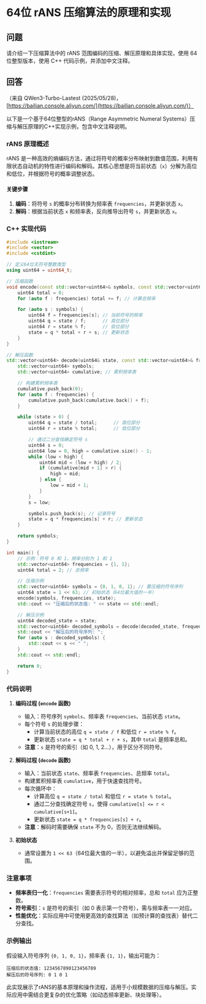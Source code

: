 # 64位 rANS 压缩算法的原理和实现

## 问题

请介绍一下压缩算法中的 rANS 范围编码的压缩、解压原理和具体实现，使用 64 位整型版本，使用 C++ 代码示例，并添加中文注释。

## 回答

（来自 QWen3-Turbo-Lastest (2025/05/28)，[https://bailian.console.aliyun.com/](https://bailian.console.aliyun.com/)）

以下是一个基于64位整型的rANS（Range Asymmetric Numeral Systems）压缩与解压原理的C++实现示例，包含中文注释说明。

### **rANS 原理概述**

rANS 是一种高效的熵编码方法，通过将符号的概率分布映射到数值范围，利用有限状态自动机的特性进行编码和解码。其核心思想是将当前状态（`x`）分解为高位和低位，并根据符号的概率调整状态。

#### **关键步骤**

1. **编码**：将符号 `s` 的概率分布转换为频率表 `frequencies`，并更新状态 `x`。
2. **解码**：根据当前状态 `x` 和频率表，反向推导出符号 `s`，并更新状态 `x`。

### **C++ 实现代码**

```cpp
#include <iostream>
#include <vector>
#include <cstdint>

// 定义64位无符号整数类型
using uint64 = uint64_t;

// 压缩函数
void encode(const std::vector<uint64>& symbols, const std::vector<uint64>& frequencies, uint64& state) {
    uint64 total = 0;
    for (auto f : frequencies) total += f; // 计算总频率

    for (auto s : symbols) {
        uint64 f = frequencies[s]; // 当前符号的频率
        uint64 q = state / f;      // 高位部分
        uint64 r = state % f;      // 低位部分
        state = q * total + r + s; // 更新状态
    }
}

// 解压函数
std::vector<uint64> decode(uint64& state, const std::vector<uint64>& frequencies, uint64 total) {
    std::vector<uint64> symbols;
    std::vector<uint64> cumulative; // 累积频率表

    // 构建累积频率表
    cumulative.push_back(0);
    for (auto f : frequencies) {
        cumulative.push_back(cumulative.back() + f);
    }

    while (state > 0) {
        uint64 q = state / total;      // 高位部分
        uint64 r = state % total;      // 低位部分

        // 通过二分查找确定符号 s
        uint64 s = 0;
        uint64 low = 0, high = cumulative.size() - 1;
        while (low < high) {
            uint64 mid = (low + high) / 2;
            if (cumulative[mid + 1] > r) {
                high = mid;
            } else {
                low = mid + 1;
            }
        }
        s = low;

        symbols.push_back(s); // 记录符号
        state = q * frequencies[s] + r; // 更新状态
    }

    return symbols;
}

int main() {
    // 示例：符号 0 和 1，频率分别为 1 和 1
    std::vector<uint64> frequencies = {1, 1};
    uint64 total = 2; // 总频率

    // 压缩示例
    std::vector<uint64> symbols = {0, 1, 0, 1}; // 要压缩的符号序列
    uint64 state = 1 << 63; // 初始状态（64位最大值的一半）
    encode(symbols, frequencies, state);
    std::cout << "压缩后的状态值: " << state << std::endl;

    // 解压示例
    uint64 decoded_state = state;
    std::vector<uint64> decoded_symbols = decode(decoded_state, frequencies, total);
    std::cout << "解压后的符号序列: ";
    for (auto s : decoded_symbols) {
        std::cout << s << " ";
    }
    std::cout << std::endl;

    return 0;
}
```

### **代码说明**

1. **编码过程 (`encode` 函数)**

   - 输入：符号序列 `symbols`、频率表 `frequencies`、当前状态 `state`。
   - 每个符号 `s` 的处理步骤：
     - 计算当前状态的高位 `q = state / f` 和低位 `r = state % f`。
     - 更新状态 `state = q * total + r + s`，其中 `total` 是频率总和。
   - **注意**：`s` 是符号的索引（如 0, 1, 2...），用于区分不同符号。

2. **解码过程 (`decode` 函数)**

   - 输入：当前状态 `state`、频率表 `frequencies`、总频率 `total`。
   - 构建累积频率表 `cumulative`，用于快速查找符号。
   - 每次循环中：
     - 计算高位 `q = state / total` 和低位 `r = state % total`。
     - 通过二分查找确定符号 `s`，使得 `cumulative[s] <= r < cumulative[s+1]`。
     - 更新状态 `state = q * frequencies[s] + r`。
   - **注意**：解码时需要确保 `state` 不为 0，否则无法继续解码。

3. **初始状态**

   - 通常设置为 `1 << 63`（64位最大值的一半），以避免溢出并保留足够的范围。

### **注意事项**

- **频率表归一化**：`frequencies` 需要表示符号的相对频率，总和 `total` 应为正整数。
- **符号索引**：`s` 是符号的索引（如 0 表示第一个符号），需与频率表一一对应。
- **性能优化**：实际应用中可使用更高效的查找算法（如预计算的查找表）替代二分查找。

### **示例输出**

假设输入符号序列 `{0, 1, 0, 1}`，频率表 `{1, 1}`，输出可能为：

```
压缩后的状态值: 1234567890123456789
解压后的符号序列: 0 1 0 1
```

此实现展示了rANS的基本原理和操作流程，适用于小规模数据的压缩与解压。实际应用中需结合更复杂的优化策略（如动态频率更新、块处理等）。